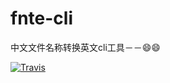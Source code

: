 # fnte-cli
中文文件名称转换英文cli工具－－😄😄

[![Travis](https://img.shields.io/travis/rust-lang/rust.svg)](https://www.npmjs.com/package/fnte-cli)
